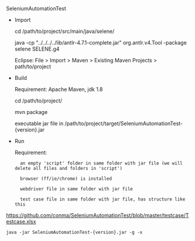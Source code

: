 SeleniumAutomationTest

- Import

    cd /path/to/project/src/main/java/selene/

	java -cp "../../../../lib/antlr-4.7.1-complete.jar"  org.antlr.v4.Tool -package selene SELENE.g4

	Eclipse: File > Import > Maven > Existing Maven Projects > path/to/project


- Build

	Requirement: Apache Maven, jdk 1.8

	cd /path/to/project/

	mvn package

	executable jar file in /path/to/project/target/SeleniumAutomationTest-{version}.jar

- Run

	Requirement:

		an empty 'script' folder in same folder with jar file (we will delete all files and folders in 'script')

		browser (ff/ie/chrome) is installed

		webdriver file in same folder with jar file

		test case file in same folder with jar file, has structure like this 
https://github.com/conma/SeleniumAutomationTest/blob/master/testcase/Testcase.xlsx

	java -jar SeleniumAutomationTest-{version}.jar -g -x
